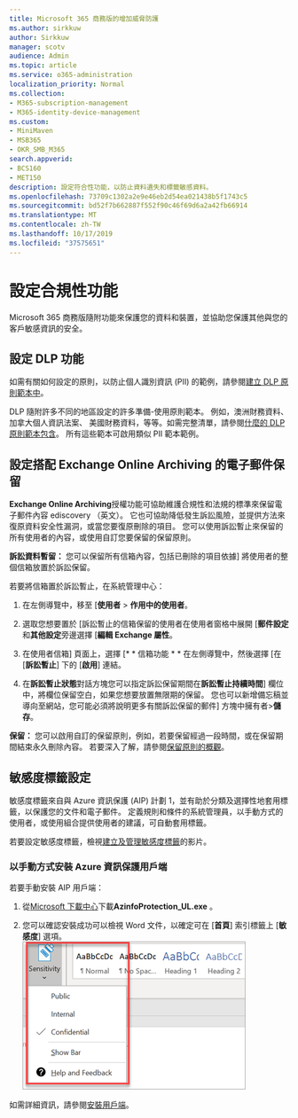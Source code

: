```yaml
---
title: Microsoft 365 商務版的增加威脅防護
ms.author: sirkkuw
author: Sirkkuw
manager: scotv
audience: Admin
ms.topic: article
ms.service: o365-administration
localization_priority: Normal
ms.collection:
- M365-subscription-management
- M365-identity-device-management
ms.custom:
- MiniMaven
- MSB365
- OKR_SMB_M365
search.appverid:
- BCS160
- MET150
description: 設定符合性功能，以防止資料遺失和標籤敏感資料。
ms.openlocfilehash: 73709c1302a2e9e46eb2d54ea021438b5f1743c5
ms.sourcegitcommit: bd52f7b662887f552f90c46f69d6a2a42fb66914
ms.translationtype: MT
ms.contentlocale: zh-TW
ms.lasthandoff: 10/17/2019
ms.locfileid: "37575651"
---
```

# <a name="set-up-compliance-features"></a>設定合規性功能

Microsoft 365 商務版隨附功能來保護您的資料和裝置，並協助您保護其他與您的客戶敏感資訊的安全。

## <a name="set-up-dlp-features"></a>設定 DLP 功能

如需有關如何設定的原則，以防止個人識別資訊 (PII) 的範例，請參閱[建立 DLP 原則範本中](https://support.office.com/article/59414438-99f5-488b-975c-5023f2254369)。 
  
DLP 隨附許多不同的地區設定的許多準備-使用原則範本。 例如，澳洲財務資料、 加拿大個人資訊法案、 美國財務資料，等等。如需完整清單，請參閱[什麼的 DLP 原則範本包含](https://support.office.com/article/c2e588d3-8f4f-4937-a286-8c399f28953a)。 所有這些範本可啟用類似 PII 範本範例。 
  
## <a name="set-up-email-retention-with-exchange-online-archiving"></a>設定搭配 Exchange Online Archiving 的電子郵件保留

 **Exchange Online Archiving**授權功能可協助維護合規性和法規的標準來保留電子郵件內容 ediscovery （英文）。 它也可協助降低發生訴訟風險，並提供方法來復原資料安全性漏洞，或當您要復原刪除的項目。 您可以使用訴訟暫止來保留的所有使用者的內容，或使用自訂您要保留的保留原則。
  
**訴訟資料暫留：** 您可以保留所有信箱內容，包括已刪除的項目依據] 將使用者的整個信箱放置於訴訟保留。 
    
若要將信箱置於訴訟暫止，在系統管理中心：
    
1. 在左側導覽中，移至 [**使用者** \> **作用中的使用者**。
    
2. 選取您想要置於 [訴訟暫止的信箱保留的使用者在使用者窗格中展開 [**郵件設定**和**其他設定**旁邊選擇 [**編輯 Exchange 屬性**。
    
3. 在使用者信箱] 頁面上，選擇 [* * 信箱功能 * * 在左側導覽中，然後選擇 [在 [**訴訟暫止**] 下的 [**啟用**] 連結。
    
4. 在**訴訟暫止狀態**對話方塊您可以指定訴訟保留期間在**訴訟暫止持續時間**] 欄位中，將欄位保留空白，如果您想要放置無限期的保留。 您也可以新增備忘稿並導向至網站，您可能必須將說明更多有關訴訟保留的郵件] 方塊中擁有者\>**儲存**。
    
**保留：** 您可以啟用自訂的保留原則，例如，若要保留經過一段時間，或在保留期間結束永久刪除內容。 若要深入了解，請參閱[保留原則的概觀](https://support.office.com/article/5e377752-700d-4870-9b6d-12bfc12d2423)。

## <a name="set-up-sensitivity-labels"></a>敏感度標籤設定

敏感度標籤來自與 Azure 資訊保護 (AIP) 計劃 1，並有助於分類及選擇性地套用標籤，以保護您的文件和電子郵件。 定義規則和條件的系統管理員，以手動方式的使用者，或使用組合提供使用者的建議，可自動套用標籤。

若要設定敏感度標籤，檢視[建立及管理敏感度標籤](https://support.office.com/en-us/article/2fb96b54-7dd2-4f0c-ac8d-170790d4b8b9)的影片。



### <a name="install-the-azure-information-protection-client-manually"></a>以手動方式安裝 Azure 資訊保護用戶端

若要手動安裝 AIP 用戶端：

1. 從[Microsoft 下載中心](https://www.microsoft.com/download/details.aspx?id=53018)下載**AzinfoProtection_UL.exe** 。
 
2. 您可以確認安裝成功可以檢視 Word 文件，以確定可在 [**首頁**] 索引標籤上 [**敏感度**] 選項。
<br/>![保護索引標籤下拉式清單中的 Word 文件。](media/word-sensitivity.png)

如需詳細資訊，請參閱[安裝用戶端](https://docs.microsoft.com/azure/information-protection/infoprotect-tutorial-step3)。
